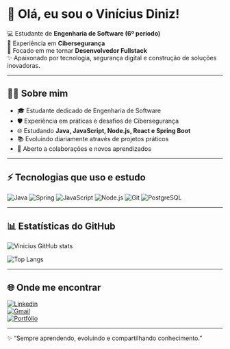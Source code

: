 # 👋 Olá, eu sou o Vinícius Diniz!

💻 Estudante de **Engenharia de Software (6º período)**  
🔐 Experiência em **Cibersegurança**  
🚀 Focado em me tornar **Desenvolvedor Fullstack**  
✨ Apaixonado por tecnologia, segurança digital e construção de soluções inovadoras.  

---

## 🧑‍💻 Sobre mim
- 🎓 Estudante dedicado de Engenharia de Software  
- 🛡️ Experiência em práticas e desafios de Cibersegurança  
- 🌐 Estudando **Java, JavaScript, Node.js, React e Spring Boot**  
- 📚 Evoluindo diariamente através de projetos práticos  
- 🤝 Aberto a colaborações e novos aprendizados  

---

## ⚡ Tecnologias que uso e estudo

![Java](https://img.shields.io/badge/Java-ED8B00?style=for-the-badge&logo=java&logoColor=white)
![Spring](https://img.shields.io/badge/Spring-6DB33F?style=for-the-badge&logo=spring&logoColor=white)
![JavaScript](https://img.shields.io/badge/JavaScript-F7DF1E?style=for-the-badge&logo=javascript&logoColor=black)
![Node.js](https://img.shields.io/badge/Node.js-43853D?style=for-the-badge&logo=node.js&logoColor=white)
![Git](https://img.shields.io/badge/Git-F05032?style=for-the-badge&logo=git&logoColor=white)
![PostgreSQL](https://img.shields.io/badge/PostgreSQL-316192?style=for-the-badge&logo=postgresql&logoColor=white)

---

## 📊 Estatísticas do GitHub

![Vinicius GitHub stats](https://github-readme-stats.vercel.app/api?username=viniciusd7&show_icons=true&theme=radical)

![Top Langs](https://github-readme-stats.vercel.app/api/top-langs/?username=viniciusd7&layout=compact&theme=radical)

---

## 🌐 Onde me encontrar
[![Linkedin](https://img.shields.io/badge/LinkedIn-0077B5?style=for-the-badge&logo=linkedin&logoColor=white)](https://www.linkedin.com/in/vinícius-diniz-4b3a71324/)  
[![Gmail](https://img.shields.io/badge/Gmail-D14836?style=for-the-badge&logo=gmail&logoColor=white)](mailto:seuemail@gmail.com)  
[![Portfólio](https://img.shields.io/badge/Portfólio-000000?style=for-the-badge&logo=vercel&logoColor=white)](https://seu-site.com)  

---

✨ “Sempre aprendendo, evoluindo e compartilhando conhecimento.”  
